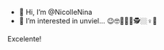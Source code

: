 - 👋 Hi, I’m @NicolleNina
- 👀 I’m interested in unviel...
😉🤓👩🏼‍💻🕵️🏼‍♀️🚓
<!---
NicolleNina/NicolleNina is a ✨ special ✨ repository because its `README.md` (this file) appears on your GitHub profile.
You can click the Preview link to take a look at your changes. 
--->

Excelente! 

